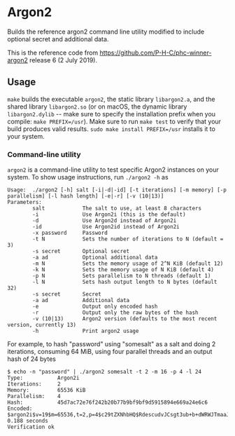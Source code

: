 # Argon2

Builds the reference argon2 command line utility modified to include optional secret and additional data.

This is the reference code from https://github.com/P-H-C/phc-winner-argon2 release 6 (2 July 2019).

## Usage

`make` builds the executable `argon2`, the static library `libargon2.a`,
and the shared library `libargon2.so` (or on macOS, the dynamic library
`libargon2.dylib` -- make sure to specify the installation prefix when
you compile: `make PREFIX=/usr`). Make sure to run `make test` to verify
that your build produces valid results. `sudo make install PREFIX=/usr`
installs it to your system.

### Command-line utility

`argon2` is a command-line utility to test specific Argon2 instances
on your system. To show usage instructions, run
`./argon2 -h` as
```
Usage:  ./argon2 [-h] salt [-i|-d|-id] [-t iterations] [-m memory] [-p parallelism] [-l hash length] [-e|-r] [-v (10|13)]
Parameters:
        salt            The salt to use, at least 8 characters
        -i              Use Argon2i (this is the default)
        -d              Use Argon2d instead of Argon2i
        -id             Use Argon2id instead of Argon2i
        -x password     Password
        -t N            Sets the number of iterations to N (default = 3)
        -s secret       Optional secret
        -a ad           Optional additional data
        -m N            Sets the memory usage of 2^N KiB (default 12)
        -k N            Sets the memory usage of N KiB (default 4)
        -p N            Sets parallelism to N threads (default 1)
        -l N            Sets hash output length to N bytes (default 32)
        -s secret       Secret
        -a ad           Additional data
        -e              Output only encoded hash
        -r              Output only the raw bytes of the hash
        -v (10|13)      Argon2 version (defaults to the most recent version, currently 13)
        -h              Print argon2 usage
```
For example, to hash "password" using "somesalt" as a salt and doing 2
iterations, consuming 64 MiB, using four parallel threads and an output hash
of 24 bytes
```
$ echo -n "password" | ./argon2 somesalt -t 2 -m 16 -p 4 -l 24
Type:           Argon2i
Iterations:     2
Memory:         65536 KiB
Parallelism:    4
Hash:           45d7ac72e76f242b20b77b9bf9bf9d5915894e669a24e6c6
Encoded:        $argon2i$v=19$m=65536,t=2,p=4$c29tZXNhbHQ$RdescudvJCsgt3ub+b+dWRWJTmaaJObG
0.188 seconds
Verification ok
```